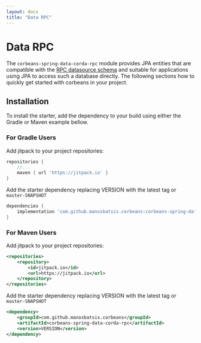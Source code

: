 ```yaml
---
layout: docs
title: "Data RPC"
---
```


# Data RPC

The `corbeans-spring-data-corda-rpc` module provides JPA entities that are compatible with the 
[RPC datasource schema](https://docs.corda.net/clientrpc.html?highlight=rpc#rpc-security-management) 
and suitable for applications using JPA to access such a database directly.
The following sections how to quickly get started with corbeans in your project.

## Installation

To install the starter, add the dependency to your build  using either the Gradle or Maven example bellow.

### For Gradle Users

Add jitpack to your project repositories:

```groovy
repositories {
	//...
	maven { url 'https://jitpack.io' }
}
```

Add the starter dependency replacing VERSION with the latest tag or `master-SNAPSHOT`

```groovy
dependencies {
	implementation 'com.github.manosbatsis.corbeans:corbeans-spring-data-corda-rpc:VERSION'
}
```

### For Maven Users

Add jitpack to your project repositories:

```xml
<repositories>
	<repository>
		<id>jitpack.io</id>
		<url>https://jitpack.io</url>
	</repository>
</repositories>
```

Add the starter dependency replacing VERSION with the latest tag or `master-SNAPSHOT`

```xml
<dependency>
	<groupId>com.github.manosbatsis.corbeans</groupId>
	<artifactId>corbeans-spring-data-corda-rpc</artifactId>
	<version>VERSION</version>
</dependency>
```